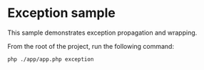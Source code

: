 # Exception sample

This sample demonstrates exception propagation and wrapping.

From the root of the project, run the following command:

```bash
php ./app/app.php exception
```
